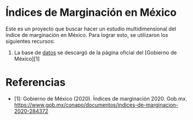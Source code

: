 #  Índices de Marginación en México

Este es un proyecto que buscar hacer un estudio multidimensional del índice de marginación en México. Para lograr esto, se utilizaron los siguientes recursos:
1. La base de [datos](https://www.gob.mx/conapo/documentos/indices-de-marginacion-2020-284372) se descargó de la página oficial del [Gobierno de México][1]


# Referencias
* [1]: Gobierno de México (2020). Índices de marginación 2020. Gob.mx. https://www.gob.mx/conapo/documentos/indices-de-marginacion-2020-284372

‌
